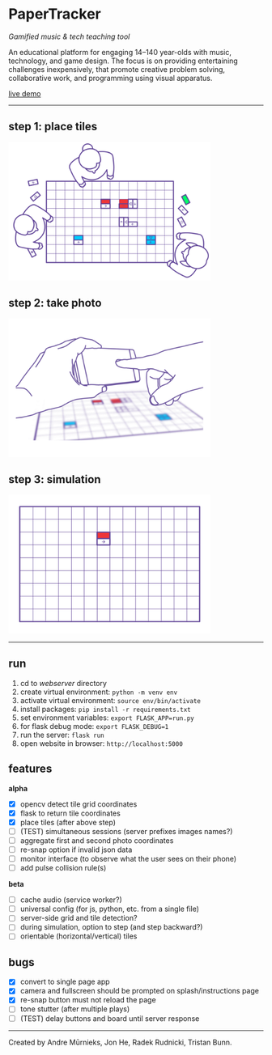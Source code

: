 # PaperTracker

*Gamified music &amp; tech teaching tool*

An educational platform for engaging 14–140 year-olds with music, technology, and game design. The focus is on providing entertaining challenges inexpensively, that promote creative problem solving, collaborative work, and programming using visual apparatus.

[live demo](https://papertracker.cmp.ac.nz/)

---

## step 1: place tiles

<img src="presentation/assets/step_1.gif" width="400" />

## step 2: take photo

<img src="presentation/assets/step_2.gif" width="400" />

## step 3: simulation

<img src="presentation/assets/step_3.gif" width="400" />

---

## run

1. cd to *webserver* directory
2. create virtual environment: `python -m venv env`
3. activate virtual environment: `source env/bin/activate`
4. install packages: `pip install -r requirements.txt`
5. set environment variables: `export FLASK_APP=run.py`
6. for flask debug mode: `export FLASK_DEBUG=1`
7. run the server: `flask run`
8. open website in browser: `http://localhost:5000`

## features

**alpha**
- [x] opencv detect tile grid coordinates
- [x] flask to return tile coordinates
- [x] place tiles (after above step)
- [ ] (TEST) simultaneous sessions (server prefixes images names?)
- [ ] aggregate first and second photo coordinates
- [ ] re-snap option if invalid json data
- [ ] monitor interface (to observe what the user sees on their phone)
- [ ] add pulse collision rule(s)

**beta**
- [ ] cache audio (service worker?)
- [ ] universal config (for js, python, etc. from a single file)
- [ ] server-side grid and tile detection?
- [ ] during simulation, option to step (and step backward?)
- [ ] orientable (horizontal/vertical) tiles

## bugs

- [x] convert to single page app
 - [x] camera and fullscreen should be prompted on splash/instructions page
 - [x] re-snap button must not reload the page
- [ ] tone stutter (after multiple plays)
- [ ] (TEST) delay buttons and board until server response

---

Created by Andre Mūrnieks, Jon He, Radek Rudnicki, Tristan Bunn.
